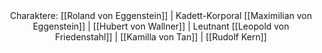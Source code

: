 <center>Charaktere: [[Roland von Eggenstein]] | Kadett-Korporal [[Maximilian von Eggenstein]] | [[Hubert von Wallner]] | Leutnant [[Leopold von Friedenstahl]] | [[Kamilla von Tan]] | [[Rudolf Kern]]</center>